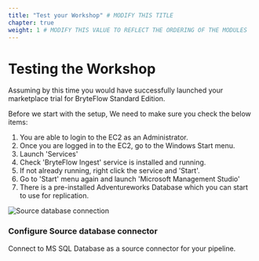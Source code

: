 ```yaml
---
title: "Test your Workshop" # MODIFY THIS TITLE
chapter: true
weight: 1 # MODIFY THIS VALUE TO REFLECT THE ORDERING OF THE MODULES
---
```


# Testing the Workshop<!-- MODIFY THIS HEADING -->
 
Assuming by this time you would have successfully launched your marketplace trial for BryteFlow Standard Edition.

Before we start with the setup, We need to make sure you check the below items:

1. You are able to login to the EC2 as an Administrator.
2. Once you are logged in to the EC2, go to the Windows  Start menu.
3. Launch 'Services'
4. Check 'BryteFlow Ingest' service is installed and running.
5. If not already running, right click the service and 'Start'.
6. Go to 'Start' menu again and launch 'Microsoft Management Studio'
7. There is a pre-installed Adventureworks Database which you can start to use for replication.


![Source database connection](/images/src1.png)
 
### Configure Source database connector <!-- MODIFY THIS HEADING -->
Connect to MS SQL Database as a source connector for your pipeline. 
